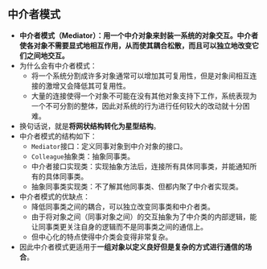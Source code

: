 ## 中介者模式

- **中介者模式（Mediator）：用一个中介对象来封装一系统的对象交互。中介者使各对象不需要显式地相互作用，从而使其耦合松散，而且可以独立地改变它们之间地交互。**
- 为什么会有中介者模式：
  - 将一个系统分割成许多对象通常可以增加其可复用性，但是对象间相互连接的激增又会降低其可复用性。
  - 大量的连接使得一个对象不可能在没有其他对象支持下工作，系统表现为一个不可分割的整体，因此对系统的行为进行任何较大的改动就十分困难。
- 换句话说，就是**将网状结构转化为星型结构**。
- 中介者模式的结构如下：
  - `Mediator`接口：定义同事对象到中介对象的接口。
  - `Colleague`抽象类：抽象同事类。
  - 中介者接口实现类：实现抽象方法后，连接所有具体同事类，并能通知所有的具体同事类。
  - 抽象同事类实现类：不了解其他同事类、但都内聚了中介者实现类。
- 中介者模式的优缺点：
  - 降低同事类之间的耦合，可以独立改变同事类和中介者类。
  - 由于将对象之间（同事对象之间）的交互抽象为了中介类的内部逻辑，能让同事类更关注自身的逻辑而不是同事类之间的通信上。
  - 但中心化的特点使得中介类会变得非常复杂。
- 因此中介者模式更适用于**一组对象以定义良好但是复杂的方式进行通信的场合**。
